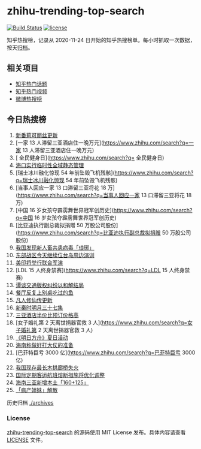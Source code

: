 # zhihu-trending-top-search

[![Build Status](https://github.com/justjavac/zhihu-trending-top-search/workflows/ci/badge.svg?branch=main)](https://github.com/justjavac/zhihu-trending-top-search/actions)
[![license](https://img.shields.io/github/license/justjavac/zhihu-trending-top-search)](https://github.com/justjavac/zhihu-trending-top-search/blob/main/LICENSE)

知乎热搜榜，记录从 2020-11-24 日开始的知乎热搜榜单。每小时抓取一次数据，按天[归档](./archives)。

## 相关项目

- [知乎热门话题](https://github.com/justjavac/zhihu-trending-hot-questions)
- [知乎热门视频](https://github.com/justjavac/zhihu-trending-hot-video)
- [微博热搜榜](https://github.com/justjavac/weibo-trending-hot-search)

## 今日热搜榜

<!-- BEGIN -->
<!-- 最后更新时间 Mon Aug 08 2022 21:36:19 GMT+0800 (China Standard Time) -->

1. [新番莉可丽丝更新](https://www.zhihu.com/search?q=新番莉可丽丝更新)
1. [一家 13 人滞留三亚酒店住一晚万元](https://www.zhihu.com/search?q=一家 13 人滞留三亚酒店住一晚万元)
1. [	全民健身日](https://www.zhihu.com/search?q=	全民健身日)
1. [海口实行临时性全域静态管理](https://www.zhihu.com/search?q=海口实行临时性全域静态管理)
1. [瑞士冰川融化惊现 54 年前坠毁飞机残骸](https://www.zhihu.com/search?q=瑞士冰川融化惊现 54 年前坠毁飞机残骸)
1. [当事人回应一家 13 口滞留三亚将花 18 万](https://www.zhihu.com/search?q=当事人回应一家 13 口滞留三亚将花
   18 万)
1. [中国 16 岁女孩夺霹雳舞世界冠军创历史](https://www.zhihu.com/search?q=中国 16 岁女孩夺霹雳舞世界冠军创历史)
1. [比亚迪执行副总裁拟捐赠 50 万股公司股份](https://www.zhihu.com/search?q=比亚迪执行副总裁拟捐赠 50 万股公司股份)
1. [我国发现新人畜共患病毒「琅琊」](https://www.zhihu.com/search?q=我国发现新人畜共患病毒「琅琊」)
1. [东部战区今天继续位台岛周边演训](https://www.zhihu.com/search?q=东部战区今天继续位台岛周边演训)
1. [美印将举行联合军演](https://www.zhihu.com/search?q=美印将举行联合军演)
1. [LDL 15 人终身禁赛](https://www.zhihu.com/search?q=LDL 15 人终身禁赛)
1. [谭谈交通版权纠纷以和解结局](https://www.zhihu.com/search?q=谭谈交通版权纠纷以和解结局)
1. [餐厅反复上别桌吃过的鱼](https://www.zhihu.com/search?q=餐厅反复上别桌吃过的鱼)
1. [凡人修仙传更新](https://www.zhihu.com/search?q=凡人修仙传更新)
1. [新秦时明月三十七集](https://www.zhihu.com/search?q=新秦时明月三十七集)
1. [三亚酒店半价比预订价格高](https://www.zhihu.com/search?q=三亚酒店半价比预订价格高)
1. [女子婚礼第 2 天离世捐器官救 3 人](https://www.zhihu.com/search?q=女子婚礼第 2 天离世捐器官救 3 人)
1. [《明日方舟》夏日活动](https://www.zhihu.com/search?q=《明日方舟》夏日活动)
1. [海南称做好打大仗的准备](https://www.zhihu.com/search?q=海南称做好打大仗的准备)
1. [巴菲特巨亏 3000 亿](https://www.zhihu.com/search?q=巴菲特巨亏 3000 亿)
1. [我国现存最长木拱廊桥失火](https://www.zhihu.com/search?q=我国现存最长木拱廊桥失火)
1. [国际定期客运航班熔断措施将优化调整](https://www.zhihu.com/search?q=国际定期客运航班熔断措施将优化调整)
1. [海南三亚新增本土「160+125」](https://www.zhihu.com/search?q=海南三亚新增本土「160+125」)
1. [「疯产姐妹」解散](https://www.zhihu.com/search?q=「疯产姐妹」解散)

<!-- END -->

历史归档 [./archives](./archives)

### License

[zhihu-trending-top-search](https://github.com/justjavac/zhihu-trending-top-search)
的源码使用 MIT License 发布。具体内容请查看 [LICENSE](./LICENSE) 文件。
